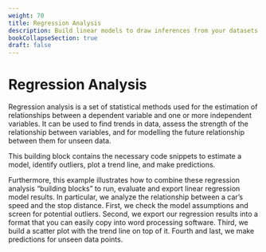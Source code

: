 ```yaml
---
weight: 70
title: Regression Analysis
description: Build linear models to draw inferences from your datasets
bookCollapseSection: true
draft: false
---
```


# Regression Analysis

Regression analysis is a set of statistical methods used for the estimation of relationships between a dependent variable and one or more independent variables. It can be used to find trends in data, assess the strength of the relationship between variables, and for modelling the future relationship between them for unseen data.

This building block contains the necessary code snippets to estimate a model, identify outliers, plot a trend line, and make predictions.

Furthermore, this example illustrates how to combine these regression analysis “building blocks” to run, evaluate and export linear regression model results. In particular, we analyze the relationship between a car’s speed and the stop distance. First, we check the model assumptions and screen for potential outliers. Second, we export our regression results into a format that you can easily copy into word processing software. Third, we build a scatter plot with the trend line on top of it. Fourth and last, we make predictions for unseen data points.
